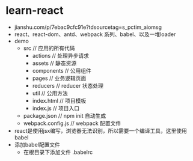 # learn-react
- jianshu.com/p/7ebac9cfc91e?tdsourcetag=s_pctim_aiomsg
- react、react-dom、antd、webpack 系列、babel、以及一堆loader
- demo
    - src  // 应用的所有代码
      - actions     // 处理异步请求
      - assets      // 静态资源
      - components  // 公用组件
      - pages       // 业务逻辑页面
      - reducers    // reducer 状态处理
      - util        // 公用方法
      - index.html  // 项目模板
      - index.js    // 项目入口
    - package.json      // npm init 自动生成
    - webpack.config.js // webpack 配置文件
- react是使用jsx编写，浏览器无法识别，所以需要一个编译工具，这里使用babel
- 添加babel配置文件
   - 在根目录下添加文件 .babelrc